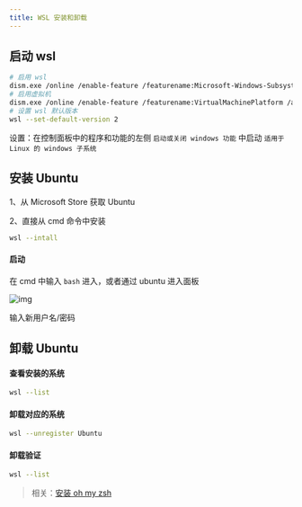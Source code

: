 ```yaml
---
title: WSL 安装和卸载
---
```


## 启动 wsl

```bash
# 启用 wsl
dism.exe /online /enable-feature /featurename:Microsoft-Windows-Subsystem-Linux /all /norestart
# 启用虚拟机
dism.exe /online /enable-feature /featurename:VirtualMachinePlatform /all /norestart
# 设置 wsl 默认版本
wsl --set-default-version 2
```

设置：在控制面板中的程序和功能的左侧 `启动或关闭 windows 功能` 中启动 `适用于 Linux 的 windows 子系统`

## 安装 Ubuntu

1、从 Microsoft Store 获取 Ubuntu

2、直接从 cmd 命令中安装

```bash
wsl --intall
```

#### 启动

在 cmd 中输入 `bash` 进入，或者通过 ubuntu 进入面板

![img](https://p3-juejin.byteimg.com/tos-cn-i-k3u1fbpfcp/f0ca2c1c95af41cfb4cb15f0f81b1500~tplv-k3u1fbpfcp-zoom-in-crop-mark:4536:0:0:0.awebp)

输入新用户名/密码

## 卸载 Ubuntu

#### 查看安装的系统

```bash
wsl --list
```

#### 卸载对应的系统

```bash
wsl --unregister Ubuntu
```

#### 卸载验证

```bash
wsl --list
```

> 相关：[安装 oh my zsh](/linux/oh_my_zsh.md)